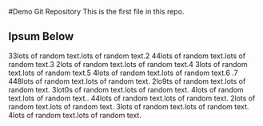 #Demo Git Repository
This is the first file in this repo.


## Ipsum Below
33lots of random text.lots of random text.2
44lots of random text.lots of random text.3
2lots of random text.lots of random text.4
3lots of random text.lots of random text.5
4lots of random text.lots of random text.6
.7
448lots of random text.lots of random text.
2lo9ts of random text.lots of random text.
3lot0s of random text.lots of random text.
4lots of random text.lots of random text..
44lots of random text.lots of random text.
2lots of random text.lots of random text.
3lots of random text.lots of random text.
4lots of random text.lots of random text.